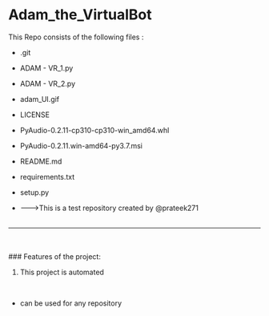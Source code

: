 # Adam_the_VirtualBot
This Repo consists of the following files :
- .git
- ADAM - VR_1.py
- ADAM - VR_2.py
- adam_UI.gif
- LICENSE
- PyAudio-0.2.11-cp310-cp310-win_amd64.whl
- PyAudio-0.2.11.win-amd64-py3.7.msi
- README.md
- requirements.txt
- setup.py




- --->This is a test repository created by @prateek271
<br><br>
---
<br><br>###	Features of the project:
<br>
1. This project is automated
<br>


- can be used for any repository